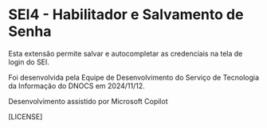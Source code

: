 # SEI4 - Habilitador e Salvamento de Senha

Esta extensão permite salvar e autocompletar as credenciais na tela de login do SEI.

Foi desenvolvida pela Equipe de Desenvolvimento do Serviço de Tecnologia da Informação do DNOCS em 2024/11/12.

Desenvolvimento assistido por Microsoft Copilot

[LICENSE]
